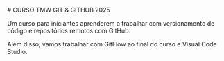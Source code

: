 \# CURSO TMW GIT \& GITHUB 2025



Um curso para iniciantes aprenderem a trabalhar com versionamento de código e repositórios remotos com GitHub.



Além disso, vamos trabalhar com GitFlow ao final do curso e Visual Code Studio.

